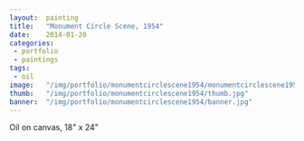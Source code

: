 ```yaml
---
layout:  painting
title:   "Monument Circle Scene, 1954"
date:    2014-01-20
categories:
 - portfolio
 - paintings
tags:
 - oil
image:   "/img/portfolio/monumentcirclescene1954/monumentcirclescene1954_web.jpg"
thumb:   "/img/portfolio/monumentcirclescene1954/thumb.jpg"
banner:  "/img/portfolio/monumentcirclescene1954/banner.jpg"
---
```


Oil on canvas, 18" x 24"